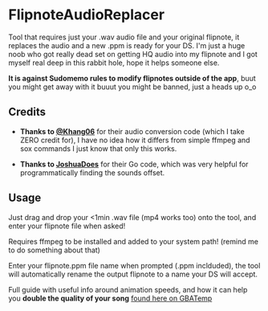 # FlipnoteAudioReplacer
Tool that requires just your .wav audio file and your original flipnote, it replaces the audio and a new .ppm is ready for your DS.
I'm just a huge noob who got really dead set on getting HQ audio into my flipnote and I got myself real deep in this rabbit hole, hope it helps someone else.

**It is against Sudomemo rules to modify flipnotes outside of the app**, buut you might get away with it buuut you might be banned, just a heads up o_o

## Credits

- **Thanks to [@Khang06](https://github.com/khang06)** for their audio conversion code (which I take ZERO credit for), I have no idea how it differs from simple ffmpeg and sox commands I just know that only this works.
  
- **Thanks to [JoshuaDoes](https://github.com/JoshuaDoes)** for their Go code, which was very helpful for programmatically finding the sounds offset.

## Usage

Just drag and drop your <1min .wav file (mp4 works too) onto the tool, and enter your flipnote file when asked!

Requires ffmpeg to be installed and added to your system path! (remind me to do something about that)

Enter your flipnote.ppm file name when prompted (.ppm inclduded), the tool will automatically rename the output flipnote to a name your DS will accept.

Full guide with useful info around animation speeds, and how it can help you **double the quality of your song** [found here on GBATemp](https://gbatemp.net/threads/flipnote-nds-ppm-file-direct-audio-import-tool.669125/)

